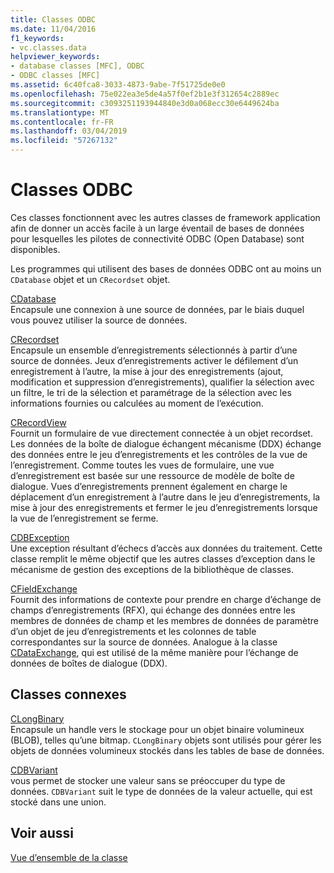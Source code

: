 ```yaml
---
title: Classes ODBC
ms.date: 11/04/2016
f1_keywords:
- vc.classes.data
helpviewer_keywords:
- database classes [MFC], ODBC
- ODBC classes [MFC]
ms.assetid: 6c40fca8-3033-4873-9abe-7f51725de0e0
ms.openlocfilehash: 75e022ea3e5de4a57f0ef2b1e3f312654c2889ec
ms.sourcegitcommit: c3093251193944840e3d0a068ecc30e6449624ba
ms.translationtype: MT
ms.contentlocale: fr-FR
ms.lasthandoff: 03/04/2019
ms.locfileid: "57267132"
---
```

# <a name="odbc-classes"></a>Classes ODBC

Ces classes fonctionnent avec les autres classes de framework application afin de donner un accès facile à un large éventail de bases de données pour lesquelles les pilotes de connectivité ODBC (Open Database) sont disponibles.

Les programmes qui utilisent des bases de données ODBC ont au moins un `CDatabase` objet et un `CRecordset` objet.

[CDatabase](../mfc/reference/cdatabase-class.md)<br/>
Encapsule une connexion à une source de données, par le biais duquel vous pouvez utiliser la source de données.

[CRecordset](../mfc/reference/crecordset-class.md)<br/>
Encapsule un ensemble d’enregistrements sélectionnés à partir d’une source de données. Jeux d’enregistrements activer le défilement d’un enregistrement à l’autre, la mise à jour des enregistrements (ajout, modification et suppression d’enregistrements), qualifier la sélection avec un filtre, le tri de la sélection et paramétrage de la sélection avec les informations fournies ou calculées au moment de l’exécution.

[CRecordView](../mfc/reference/crecordview-class.md)<br/>
Fournit un formulaire de vue directement connectée à un objet recordset. Les données de la boîte de dialogue échangent mécanisme (DDX) échange des données entre le jeu d’enregistrements et les contrôles de la vue de l’enregistrement. Comme toutes les vues de formulaire, une vue d’enregistrement est basée sur une ressource de modèle de boîte de dialogue. Vues d’enregistrements prennent également en charge le déplacement d’un enregistrement à l’autre dans le jeu d’enregistrements, la mise à jour des enregistrements et fermer le jeu d’enregistrements lorsque la vue de l’enregistrement se ferme.

[CDBException](../mfc/reference/cdbexception-class.md)<br/>
Une exception résultant d’échecs d’accès aux données du traitement. Cette classe remplit le même objectif que les autres classes d’exception dans le mécanisme de gestion des exceptions de la bibliothèque de classes.

[CFieldExchange](../mfc/reference/cfieldexchange-class.md)<br/>
Fournit des informations de contexte pour prendre en charge d’échange de champs d’enregistrements (RFX), qui échange des données entre les membres de données de champ et les membres de données de paramètre d’un objet de jeu d’enregistrements et les colonnes de table correspondantes sur la source de données. Analogue à la classe [CDataExchange](../mfc/reference/cdataexchange-class.md), qui est utilisé de la même manière pour l’échange de données de boîtes de dialogue (DDX).

## <a name="related-classes"></a>Classes connexes

[CLongBinary](../mfc/reference/clongbinary-class.md)<br/>
Encapsule un handle vers le stockage pour un objet binaire volumineux (BLOB), telles qu’une bitmap. `CLongBinary` objets sont utilisés pour gérer les objets de données volumineux stockés dans les tables de base de données.

[CDBVariant](../mfc/reference/cdbvariant-class.md)<br/>
vous permet de stocker une valeur sans se préoccuper du type de données. `CDBVariant` suit le type de données de la valeur actuelle, qui est stocké dans une union.

## <a name="see-also"></a>Voir aussi

[Vue d’ensemble de la classe](../mfc/class-library-overview.md)
